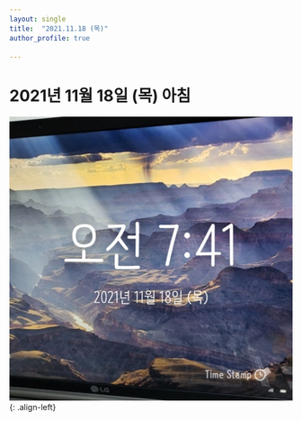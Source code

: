 ```yaml
---
layout: single
title:  "2021.11.18 (목)"
author_profile: true

---
```


# 2021년 11월 18일 (목) 아침
![image](/assets/images/morning/20211118.jpg)
{: .align-left}
